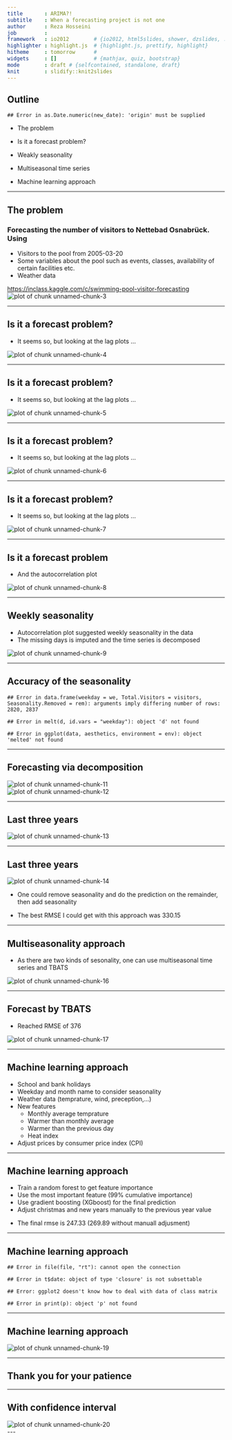 ```yaml
---
title       : ARIMA?!
subtitle    : When a forecasting project is not one
author      : Reza Hosseini
job         : 
framework   : io2012        # {io2012, html5slides, shower, dzslides, ...}
highlighter : highlight.js  # {highlight.js, prettify, highlight}
hitheme     : tomorrow      # 
widgets     : []            # {mathjax, quiz, bootstrap}
mode        : draft # {selfcontained, standalone, draft}
knit        : slidify::knit2slides
---
```

## Outline



```
## Error in as.Date.numeric(new_date): 'origin' must be supplied
```
 * The problem
 
 * Is it a forecast problem?
 
 * Weakly seasonality
 
 * Multiseasonal time series
 
 * Machine learning approach


---

## The problem

### Forecasting the number of visitors to Nettebad Osnabrück. Using
* Visitors to the pool from 2005-03-20
* Some variables about the pool such as events, classes, availability of certain facilities etc.
* Weather data

https://inclass.kaggle.com/c/swimming-pool-visitor-forecasting
<img src="assets/fig/unnamed-chunk-3-1.png" title="plot of chunk unnamed-chunk-3" alt="plot of chunk unnamed-chunk-3" style="display: block; margin: auto;" />

---
<!-- Timo, Thomas,  -->


## Is it a forecast problem?
* It seems so, but looking at the lag plots ...

<img src="assets/fig/unnamed-chunk-4-1.png" title="plot of chunk unnamed-chunk-4" alt="plot of chunk unnamed-chunk-4" style="display: block; margin: auto;" />

---

## Is it a forecast problem?
* It seems so, but looking at the lag plots ...

<img src="assets/fig/unnamed-chunk-5-1.png" title="plot of chunk unnamed-chunk-5" alt="plot of chunk unnamed-chunk-5" style="display: block; margin: auto;" />

---

## Is it a forecast problem?
* It seems so, but looking at the lag plots ...

<img src="assets/fig/unnamed-chunk-6-1.png" title="plot of chunk unnamed-chunk-6" alt="plot of chunk unnamed-chunk-6" style="display: block; margin: auto;" />

---
## Is it a forecast problem?
* It seems so, but looking at the lag plots ...

<img src="assets/fig/unnamed-chunk-7-1.png" title="plot of chunk unnamed-chunk-7" alt="plot of chunk unnamed-chunk-7" style="display: block; margin: auto;" />

---

## Is it a forecast problem
* And the autocorrelation plot

<img src="assets/fig/unnamed-chunk-8-1.png" title="plot of chunk unnamed-chunk-8" alt="plot of chunk unnamed-chunk-8" style="display: block; margin: auto;" />

---
## Weekly seasonality
- Autocorrelation plot suggested weekly seasonality in the data 
- The missing days is imputed and the time series is decomposed
<img src="assets/fig/unnamed-chunk-9-1.png" title="plot of chunk unnamed-chunk-9" alt="plot of chunk unnamed-chunk-9" style="display: block; margin: auto;" />

---

## Accuracy of the seasonality

```
## Error in data.frame(weekday = we, Total.Visitors = visitors, Seasonality.Removed = rem): arguments imply differing number of rows: 2820, 2837
```

```
## Error in melt(d, id.vars = "weekday"): object 'd' not found
```

```
## Error in ggplot(data, aesthetics, environment = env): object 'melted' not found
```

---

## Forecasting via decomposition
<img src="assets/fig/unnamed-chunk-11-1.png" title="plot of chunk unnamed-chunk-11" alt="plot of chunk unnamed-chunk-11" style="display: block; margin: auto;" />

<img src="assets/fig/unnamed-chunk-12-1.png" title="plot of chunk unnamed-chunk-12" alt="plot of chunk unnamed-chunk-12" style="display: block; margin: auto;" />

---


## Last three years
<img src="assets/fig/unnamed-chunk-13-1.png" title="plot of chunk unnamed-chunk-13" alt="plot of chunk unnamed-chunk-13" style="display: block; margin: auto;" />

---

## Last three years
<img src="assets/fig/unnamed-chunk-14-1.png" title="plot of chunk unnamed-chunk-14" alt="plot of chunk unnamed-chunk-14" style="display: block; margin: auto;" />

- One could remove seasonality and do the prediction on the remainder, then add seasonality

- The best RMSE I could get with this approach was 330.15

---
## Multiseasonality approach
* As there are two kinds of sesonality, one can use multiseasonal time series and TBATS

<img src="assets/fig/unnamed-chunk-16-1.png" title="plot of chunk unnamed-chunk-16" alt="plot of chunk unnamed-chunk-16" style="display: block; margin: auto;" />

---
## Forecast by TBATS
* Reached RMSE of 376
<img src="assets/fig/unnamed-chunk-17-1.png" title="plot of chunk unnamed-chunk-17" alt="plot of chunk unnamed-chunk-17" style="display: block; margin: auto;" />

---

## Machine learning approach

- School and bank holidays
- Weekday and month name to  consider seasonality
- Weather data (temprature, wind, preception,...)
- New features
    * Monthly average temprature
    * Warmer than monthly average
    * Warmer than the previous day
    * Heat index
- Adjust prices by consumer price index (CPI)

---

## Machine learning approach

- Train a random forest to get feature importance
- Use the most important feature (99% cumulative importance)
- Use gradient boosting (XGboost) for the final prediction
- Adjust christmas and new years manually to the previous year value

* The final rmse is 247.33 (269.89 without manuall adjusment)

---

## Machine learning approach

```
## Error in file(file, "rt"): cannot open the connection
```

```
## Error in t$date: object of type 'closure' is not subsettable
```

```
## Error: ggplot2 doesn't know how to deal with data of class matrix
```

```
## Error in print(p): object 'p' not found
```

---

## Machine learning approach
<img src="assets/fig/unnamed-chunk-19-1.png" title="plot of chunk unnamed-chunk-19" alt="plot of chunk unnamed-chunk-19" style="display: block; margin: auto;" />

---



## Thank you for your patience

---

## With confidence interval
<img src="assets/fig/unnamed-chunk-20-1.png" title="plot of chunk unnamed-chunk-20" alt="plot of chunk unnamed-chunk-20" style="display: block; margin: auto;" />
---
